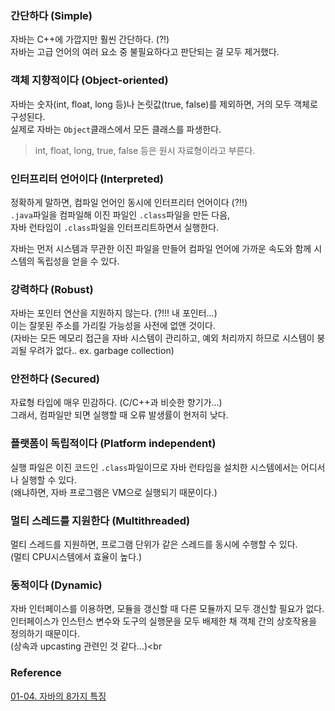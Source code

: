 ### 간단하다 (Simple)
자바는 C++에 가깝지만 훨씬 간단하다. (?!)<br>
자바는 고급 언어의 여러 요소 중 불필요하다고 판단되는 걸 모두 제거했다.<br>

### 객체 지향적이다 (Object-oriented)
자바는 숫자(int, float, long 등)나 논릿값(true, false)를 제외하면, 거의 모두 객체로 구성된다.<br>
실제로 자바는 `Object`클래스에서 모든 클래스를 파생한다.<br>
> int, float, long, true, false 등은 원시 자료형이라고 부른다.

### 인터프리터 언어이다 (Interpreted)
정확하게 말하면, 컴파일 언어인 동시에 인터프리터 언어이다 (?!!) <br>
`.java`파일을 컴파일해 이진 파일인 `.class`파일을 만든 다음,<br>
자바 런타임이 `.class`파일을 인터프리트하면서 실행한다.<br>

자바는 먼저 시스템과 무관한 이진 파일을 만들어 컴파일 언어에 가까운 속도와 함께 시스템의 독립성을 얻을 수 있다.<br>

### 강력하다 (Robust)
자바는 포인터 연산을 지원하지 않는다. (?!!! 내 포인터...)<br>
이는 잘못된 주소를 가리킬 가능성을 사전에 없앤 것이다.<br>
(자바는 모든 메모리 접근을 자바 시스템이 관리하고, 예외 처리까지 하므로 시스템이 붕괴될 우려가 없다.. ex. garbage collection)

### 안전하다 (Secured)
자료형 타입에 매우 민감하다. (C/C++과 비슷한 향기가...)<br>
그래서, 컴파일만 되면 실행할 때 오류 발생률이 현저히 낮다.<br>

### 플랫폼이 독립적이다 (Platform independent)
실행 파일은 이진 코드인 `.class`파일이므로 자바 런타임을 설치한 시스템에서는 어디서나 실행할 수 있다.<br>
(왜냐하면, 자바 프로그램은 VM으로 실행되기 때문이다.)<br>

### 멀티 스레드를 지원한다 (Multithreaded)
멀티 스레드를 지원하면, 프로그램 단위가 같은 스레드를 동시에 수행할 수 있다.<br>
(멀티 CPU시스템에서 효율이 높다.)<br>

### 동적이다 (Dynamic)
자바 인터페이스를 이용하면, 모듈을 갱신할 때 다른 모듈까지 모두 갱신할 필요가 없다.<br>
인터페이스가 인스턴스 변수와 도구의 실행문을 모두 배제한 채 객체 간의 상호작용을 정의하기 때문이다.<br>
(상속과 upcasting 관련인 것 같다...)<br

### Reference
[01-04. 자바의 8가지 특징](https://wikidocs.net/199)<br>
